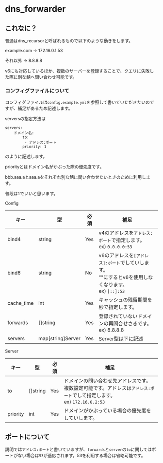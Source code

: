 # dns_forwarder

## これなに？

普通はdns_recursorと呼ばれるもので以下のような動きをします。

example.com -> 172.16.0.1:53

それ以外 -> 8.8.8.8

v6にも対応しているほか、複数のサーバーを登録することで、クエリに失敗した際に別な鯖へ問い合わせ可能です。

### コンフィグファイルについて

コンフィグファイルは`config.example.yml`を参照して書いていただきたいのですが、補足があるため記述します。

serversの指定方法は
```
servers:
    ドメイン名:
        to: 
         - アドレス:ポート
        priority: 1
```
のように記述します。

priorityとはドメイン名がかぶった際の優先度です。

bbb.aaa.aとaaa.aをそれぞれ別な鯖に問い合わせたいときのために利用します。

普段は`1`でいいと思います。


Config

| キー       | 型                | 必須 | 補足                                                                                               | 
| ---------- | ----------------- | ---- | -------------------------------------------------------------------------------------------------- | 
| bind4      | string            | Yes  | v4のアドレスを`アドレス:ポート`で指定します。<br>ex) `0.0.0.0:53`                                      | 
| bind6      | string            | No   | v6のアドレスを`[アドレス]:ポート`でしていします。<br>""にするとv6を使用しなくなります。<br>ex) `[::]:53` | 
| cache_time | int               | Yes  | キャッシュの残留期間を秒で指定します。                                                             | 
| forwards   | []string          | Yes  | 登録されていないドメインの再問合せさきです。ex) 8.8.8.8                                            | 
| servers    | map[string]Server | Yes  | Server型は下に記述                                                                                 | 

Server

| キー     | 型       | 必須 | 補足                                                                                                                       | 
| -------- | -------- | ---- | -------------------------------------------------------------------------------------------------------------------------- | 
| to       | []string | Yes  | ドメインの問い合わせ先アドレスです。複数設定可能です。アドレスは`アドレス:ポート`でして指定します。<br>ex) `172.16.0.2:53` | 
| priority | int      | Yes  | ドメインがかぶっている場合の優先度をしていします。                                                                         | 

## ポートについて
説明では`アドレス:ポート`と書いていますが、`forwards`と`server`の`to`に関してはポートがない場合は`53`が適応されます。53を利用する場合は省略可能です。
